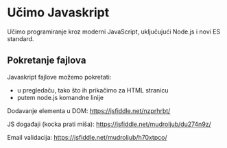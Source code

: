 # Učimo Javaskript

Učimo programiranje kroz moderni JavaScript, uključujući Node.js i novi ES standard.

## Pokretanje fajlova

Javaskript fajlove možemo pokretati:
* u pregledaču, tako što ih prikačimo za HTML stranicu
* putem node.js komandne linije

Dodavanje elementa u DOM: 
https://jsfiddle.net/nzprhrbt/

JS događaji (kocka prati miša):
https://jsfiddle.net/mudroljub/du274n9z/

Email validacija:
https://jsfiddle.net/mudroljub/h70xtpco/
